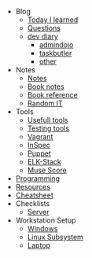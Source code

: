 - Blog
    - [Today I learned](blog/til/)
    - [Questions](blog/questions/)
    - [dev diary](blog/dev/)
        - [admindojo](blog/dev/admindojo.md)
        - [taskbutler](blog/dev/taskbutler.md)
        - [other](blog/dev/other.md)
- Notes
    - [Notes](notes/)
    - [Book notes](booknotes/)
    - [Book reference](booknotes/books.md)
    - [Random IT](notes/random_computer.md)
- Tools
    - [Usefull tools](tools/)
    - [Testing tools](tools/testing.md)
    - [Vagrant](tools/vagrant.md)
    - [InSpec](tools/inspec.md)
    - [Puppet](tools/puppet.md)
    - [ELK-Stack](tools/elk_logstash.md)
    - [Muse Score](tools/MuseScore.md)
- [Programming](programming/)
- [Resources](resources/)
- [Cheatsheet](cheatsheet/)
- Checklists
    - [Server](checklists/server.md)
- Workstation Setup
    - [Windows](setup/)
    - [Linux Subsystem](setup/windows/linuxSubsystem/)
    - [Laptop](setup/windows/laptop/)
